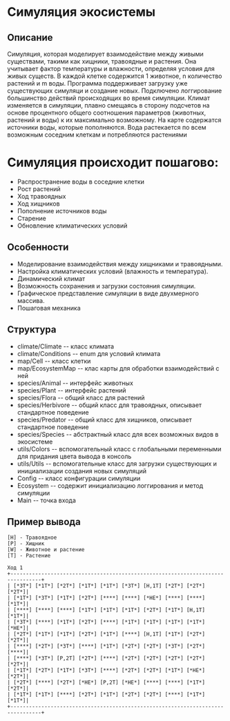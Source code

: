 # Симуляция экосистемы

## Описание
Симуляция, которая моделирует взаимодействие между живыми существами, такими как хищники, травоядные и растения. Она учитывает фактор температуры и влажности, определяя условия для живых существ. В каждой клетке содержится 1 животное, n количество растений и m воды. 
Программа поддерживает загрузку уже существующих симуляци и создание новых. Подключено логгирование большинство действий происходящих во время симуляции. 
Климат изменяется в симуляции, плавно смещаясь в сторону подсчетов на основе процентного общего соотношения параметров (животных, растений и воды) к их максимально возможному.
На карте содержатся источники воды, которые пополняются. Вода растекается по всем возможным соседним клеткам и потребляются растениями

# Симуляция происходит пошагово:
- Распространение воды в соседние клетки
- Рост растений
- Ход травоядных
- Ход хищников
- Пополнение источников воды
- Старение
- Обновление климатических условий

## Особенности
- Моделирование взаимодействия между хищниками и травоядными.
- Настройка климатических условий (влажность и температура).
- Динамический климат
- Возможность сохранения и загрузки состояния симуляции.
- Графическое представление симуляции в виде двухмерного массива.
- Пошаговая механика

## Структура
- climate/Climate -- класс климата
- climate/Conditions -- enum для условий климата
- map/Cell -- класс клетки
- map/EcosystemMap -- клас карты для обработки взаимодействий с ней
- species/Animal -- интерфейс животных
- species/Plant -- интерфейс растений
- species/Flora -- общий класс для растений
- species/Herbivore -- общий класс для травоядных, описывает стандартное поведение
- species/Predator -- общий класс для хищников, описывает стандартное поведение
- species/Species -- абстрактный класс для всех возможных видов в экосистеме
- utils/Colors -- вспомогательный класс с глобальными переменными для придания цвета вывода в консоль
- utils/Utils -- вспомогательные класс для загрузки существующих и инициализации создания новых симуляций
- Config -- класс конфигурации симуляции
- Ecosystem -- содержит инициализацию логгирования и метод симуляции
- Main -- точка входа

## Пример вывода
```
[H] - Травоядное
[P] - Хищник
[W] - Животное и растение
[T] - Растение

Ход 1
+--------------------------------------------------------------------------------+
| [*3T*] [*1T*] [*2T*] [*1T*] [*1T*] [*3T*] [H,1T] [*2T*] [*2T*] [*2T*]|
| [*1T*] [*3T*] [*1T*] [*2T*] [****] [****] [*HE*] [****] [****] [*1T*]|
| [****] [****] [****] [*1T*] [*1T*] [*1T*] [*2T*] [*1T*] [H,1T] [*1T*]|
| [*3T*] [****] [*1T*] [*2T*] [****] [*1T*] [*1T*] [*1T*] [*1T*] [*HE*]|
| [*2T*] [*1T*] [*1T*] [*2T*] [*1T*] [****] [H,1T] [*1T*] [*2T*] [*2T*]|
| [****] [*2T*] [*3T*] [****] [*1T*] [*2T*] [*2T*] [*3T*] [*2T*] [****]|
| [****] [*3T*] [P,2T] [*2T*] [****] [*2T*] [*2T*] [*2T*] [*2T*] [*2T*]|
| [*1T*] [*2T*] [*1T*] [*3T*] [****] [*2T*] [*2T*] [*1T*] [*HE*] [*2T*]|
| [*2T*] [****] [*2T*] [*HE*] [P,2T] [*HE*] [****] [****] [*1T*] [*2T*]|
| [*1T*] [*1T*] [****] [*2T*] [*1T*] [*2T*] [*2T*] [****] [*1T*] [*1T*]|
+--------------------------------------------------------------------------------+
```
